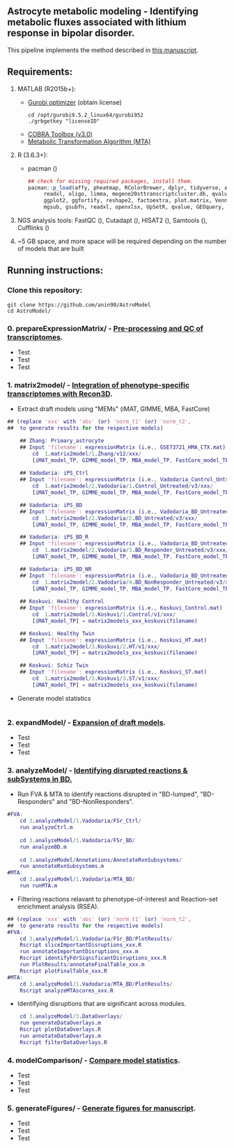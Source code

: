 ## Astrocyte metabolic modeling - Identifying metabolic fluxes associated with lithium response in bipolar disorder.
This pipeline implements the method described in [this manuscript](https://anin90.github.io/).

## Requirements:
1. MATLAB (R2015b+):
   * [Gurobi optimizer](https://www.gurobi.com/downloads/licenses/) (obtain license)
	   ```shell
	   cd /opt/gurobi9.5.2_linux64/gurobi952
	   ./grbgetkey "licenseID"
		```
   * [COBRA Toolbox (v3.0)](https://opencobra.github.io/cobratoolbox/stable/installation.html)
   * [Metabolic Transformation Algorithm (MTA)](https://github.com/ImNotaGit/MTA)
2. R (3.6.3+):
   * pacman ()
	   ```r
	   ## check for missing required packages, install them.
	   pacman::p_load(affy, pheatmap, RColorBrewer, dplyr, tidyverse, annotate, rat2302.db, mouse4302.db, homologene, 
			readxl, oligo, limma, mogene20sttranscriptcluster.db, qvalue, GEOquery, tidyr, tibble, splitstackshape, gplots, 
			ggplot2, ggfortify, reshape2, factoextra, plot.matrix, VennDiagram, ggvenn, plotrix, pheatmap, magrittr, venn, 
			mgsub, gsubfn, readxl, openxlsx, UpSetR, qvalue, GEOquery, TeachingDemos, sm, org.Hs.eg.db, data.table)
		```						
4. NGS analysis tools: FastQC (), Cutadapt (), HISAT2 (), Samtools (), Cufflinks ()

5. ~5 GB space, and more space will be required depending on the number of models that are built

## Running instructions:
### Clone this repository:
```shell
git clone https://github.com/anin90/AstroModel
cd AstroModel/
```
### 0. prepareExpressionMatrix/ - <ins>Pre-processing and QC of transcriptomes</ins>.
   * Test
   * Test
   * Test
   
### 1. matrix2model/ - <ins>Integration of phenotype-specific transcriptomes with Recon3D</ins>.
   * Extract draft models using "MEMs" (iMAT, GIMME, MBA, FastCore)
```matlab
## (replace 'xxx' with 'abs' (or) 'norm_t1' (or) 'norm_t2', 
##  to generate results for the respective models)	

	## Zhang: Primary_astrocyte
	## Input 'filename': expressionMatrix (i.e., GSE73721_HMA_CTX.mat)
		cd  1.matrix2model/1.Zhang/v12/xxx/
		[iMAT_model_TP, GIMME_model_TP, MBA_model_TP, FastCore_model_TP] = matrix2models_xxx(filename)
		
	## Vadodaria: iPS_Ctrl
	## Input 'filename': expressionMatrix (i.e., Vadodaria_Control_Untreated.mat)
		cd  1.matrix2model/2.Vadodaria/1.Control_Untreated/v3/xxx/
		[iMAT_model_TP, GIMME_model_TP, MBA_model_TP, FastCore_model_TP] = matrix2models_xxx_vadodaria(filename)

	## Vadodaria: iPS_BD
	## Input 'filename': expressionMatrix (i.e., Vadodaria_BD_Untreated.mat)
		cd  1.matrix2model/2.Vadodaria/2.BD_Untreated/v3/xxx/
		[iMAT_model_TP, GIMME_model_TP, MBA_model_TP, FastCore_model_TP] = matrix2models_xxx_vadodaria(filename)

	## Vadodaria: iPS_BD_R
	## Input 'filename': expressionMatrix (i.e., Vadodaria_BD_Untreated_Responder.mat)
		cd  1.matrix2model/2.Vadodaria/3.BD_Responder_Untreated/v3/xxx/
		[iMAT_model_TP, GIMME_model_TP, MBA_model_TP, FastCore_model_TP] = matrix2models_xxx_vadodaria(filename)

	## Vadodaria: iPS_BD_NR
	## Input 'filename': expressionMatrix (i.e., Vadodaria_BD_Untreated_NonResponder.mat)
		cd  1.matrix2model/2.Vadodaria/4.BD_NonResponder_Untreated/v3/xxx/
		[iMAT_model_TP, GIMME_model_TP, MBA_model_TP, FastCore_model_TP] = matrix2models_xxx_vadodaria(filename)
	
	## Koskuvi: Healthy Control
	## Input 'filename': expressionMatrix (i.e., Koskuvi_Control.mat)
		cd  1.matrix2model/3.Koskuvi/1.Control/v1/xxx/
		[iMAT_model_TP] = matrix2models_xxx_koskuvi(filename)

	## Koskuvi: Healthy Twin
	## Input 'filename': expressionMatrix (i.e., Koskuvi_HT.mat)
		cd  1.matrix2model/3.Koskuvi/2.HT/v1/xxx/
		[iMAT_model_TP] = matrix2models_xxx_koskuvi(filename)

	## Koskuvi: Schiz Twin
	## Input 'filename': expressionMatrix (i.e., Koskuvi_ST.mat)
		cd  1.matrix2model/3.Koskuvi/3.ST/v1/xxx/
		[iMAT_model_TP] = matrix2models_xxx_koskuvi(filename)

```
   * Generate model statistics
```matlab

```

### 2. expandModel/ - <ins>Expansion of draft models</ins>.
   * Test
   * Test
   * Test

### 3. analyzeModel/ - <ins>Identifying disrupted reactions & subSystems in BD.</ins>

   * Run FVA & MTA to identify reactions disrupted in "BD-lumped", "BD-Responders" and "BD-NonResponders".
```matlab
#FVA:
	cd 3.analyzeModel/1.Vadodaria/FSr_Ctrl/
	run analyzeCtrl.m
	
	cd 3.analyzeModel/1.Vadodaria/FSr_BD/
	run analyzeBD.m
	
	cd 3.analyzeModel/Annotations/AnnotateRxnSubsystems/
	run annotateRxnSubsystems.m
#MTA:
	cd 3.analyzeModel/1.Vadodaria/MTA_BD/
	run runMTA.m
 ```

   * Filtering reactions relavant to phenotype-of-interest and Reaction-set enrichment analysis (RSEA). 
```matlab
## (replace 'xxx' with 'abs' (or) 'norm_t1' (or) 'norm_t2', 
##  to generate results for the respective models)	
#FVA:
	cd 3.analyzeModel/1.Vadodaria/FSr_BD/PlotResults/
	Rscript sliceImportantDisruptions_xxx.R
	run annotateImportantDisruptions_xxx.m
	Rscript identifyFdrSignificantDisruptions_xxx.R
	run PlotResults/annotateFinalTable_xxx.m
	Rscript plotFinalTable_xxx.R
#MTA:
	cd 3.analyzeModel/1.Vadodaria/MTA_BD/PlotResults/
	Rscript analyzeMTAscores_xxx.R
```

   * Identifying disruptions that are significant across modules.
```matlab
	cd 3.analyzeModel/3.DataOverlays/
	run generateDataOverlays.m
	Rscript plotDataOverlays.R
	run annotateDataOverlays.m
	Rscript filterDataOverlays.R 
```

### 4. modelComparison/ - <ins>Compare model statistics</ins>.
   * Test
   * Test
   * Test
   
### 5. generateFigures/ - <ins>Generate figures for manuscript</ins>.
   * Test
   * Test
   * Test
